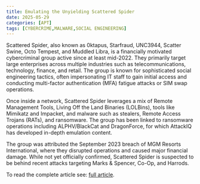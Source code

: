```yaml
---
title: Emulating the Unyielding Scattered Spider
date: 2025-05-29
categories: [APT]
tags: [CYBERCRIME,MALWARE,SOCIAL ENGINEERING]
---
```


Scattered Spider, also known as 0ktapus, Starfraud, UNC3944, Scatter Swine, Octo Tempest, and Muddled Libra, is a financially motivated cybercriminal group active since at least mid-2022. They primarily target large enterprises across multiple industries such as telecommunications, technology, finance, and retail. The group is known for sophisticated social engineering tactics, often impersonating IT staff to gain initial access and conducting multi-factor authentication (MFA) fatigue attacks or SIM swap operations.

Once inside a network, Scattered Spider leverages a mix of Remote Management Tools, Living Off the Land Binaries (LOLBins), tools like Mimikatz and Impacket, and malware such as stealers, Remote Access Trojans (RATs), and ransomware. The group has been linked to ransomware operations including ALPHV/BlackCat and DragonForce, for which AttackIQ has developed in-depth emulation content.

The group was attributed the September 2023 breach of MGM Resorts International, where they disrupted operations and caused major financial damage. While not yet officially confirmed, Scattered Spider is suspected to be behind recent attacks targeting Marks & Spencer, Co-Op, and Harrods.

To read the complete article see: [full article](https://www.attackiq.com/2025/05/29/emulating-scattered-spider/).